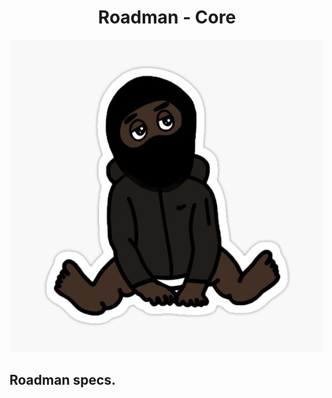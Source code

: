 
<p align="center">
  <h1 align="center"> Roadman - Core  </h1>
</p>


<div align="center">

<img width="500px" src="./docs/roadman-baby.jpg"></img>


</div>


## Roadman specs.
